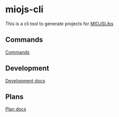 # miojs-cli

This is a cli tool to generate projects for [MIOJSLibs](https://github.com/miolabs/MIOJSLibs)

## Commands

[Commands](./commands.md)

## Development

[Development docs](./development.md)

## Plans

[Plan docs](./plan.md)
